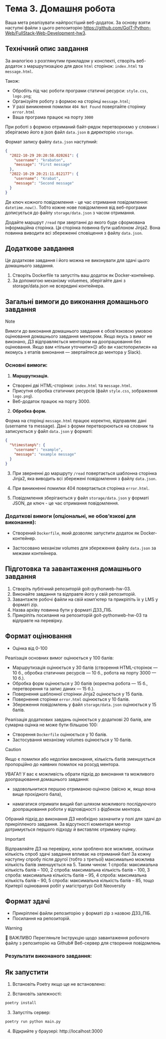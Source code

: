# Тема 3. Домашня робота

Ваша мета реалізувати найпростіший веб-додаток. За основу взяти наступні файли з
цього репозиторію
https://github.com/GoIT-Python-Web/FullStack-Web-Development-hw3.

## Технічний опис завдання

За аналогією з розглянутим прикладом у конспекті, створіть веб-додаток з
маршрутизацією для двох `html` сторінок: `index.html` та `message.html`.

Також:

- Обробіть під час роботи програми статичні ресурси: `style.css`, `logo.png`;
- Організуйте роботу з формою на сторінці `message.html`;
- У разі виникнення помилки `404 Not Found` повертайте сторінку `error.html`
- Ваша програма працює на порту `3000`

При роботі з формою отриманий байт-рядок перетворюємо у словник і зберігаємо
його в json файл `data.json` в директорію `storage`.

Формат запису файлу `data.json` наступний:

```json
{
  "2022-10-29 20:20:58.020261": {
    "username": "krabaton",
    "message": "First message"
  },
  "2022-10-29 20:21:11.812177": {
    "username": "Krabat",
    "message": "Second message"
  }
}
```

Де ключ кожного повідомлення - це час отримання повідомлення: `datetime.now()`.
Тобто кожне нове повідомлення від веб-програми дописується до файлу
`storage/data.json` з часом отримання.

Додайте маршрут `/read` при звертанні до якого буде сформована інформаційна
сторінка. Ця сторінка повинна бути шаблоном Jinja2. Вона повинна виводити всі
збереженні сповіщення з файлу `data.json`.

## Додаткове завдання

Це додаткове завдання і його можна не виконувати для здачі цього домашнього
завдання.

1. Створіть Dockerfile та запустіть ваш додаток як Docker-контейнер.
2. За допомогою механізму voluemes, зберігайте дані з storage/data.json не
   всередині контейнера.

## Загальні вимоги до виконання домашнього завдання

> [!NOTE]
>
> Вимоги до виконання домашнього завдання є обов’язковою умовою оцінювання
> домашнього завдання ментором. Якщо якусь з вимог не виконано, ДЗ
> відправляється ментором на доопрацювання без оцінювання. Якщо вам «тільки
> уточнити»😉 або ви «застопорилися» на якомусь з етапів виконання — звертайтеся
> до ментора у Slack).

### Основні вимоги:

1. **Маршрутизація.**

- Створені дві HTML-сторінки: `index.html` та `message.html`.
- Присутня обробка статичних ресурсів (файл `style.css`, зображення `logo.png`).
- Веб-додаток працює на порту 3000.

2. **Обробка форм.**

Форма на сторінці `message.html` працює коректно, відправляє дані (username та
message). Дані з форми перетворюються на словник та записуються у файл
`data.json` у форматі:

```json
{
  "%timestamp%": {
    "username": "example",
    "message": "example message"
  }
}
```

3. При зверненні до маршруту `/read` повертається шаблонна сторінка Jinja2, яка
   виводить всі збережені повідомлення з файлу `data.json`.

4. При виникненні помилки 404 повертається сторінка `error.html`.

5. Повідомлення зберігаються у файл `storage/data.json` у форматі JSON, де
   ключ - це час отримання повідомлення.

### Додаткові вимоги (опціональні, не обов’язкові для виконання):

- Створений `Dockerfile`, який дозволяє запустити додаток як Docker-контейнер.

- Застосовано механізм volumes для збереження файлу `data.json` за межами
  контейнера.

## Підготовка та завантаження домашнього завдання

1. Створіть публічний репозиторій goit-pythonweb-hw-03.
2. Виконайте завдання та відправте його у свій репозиторій.
3. Завантажте робочі файли на свій комп’ютер та прикріпіть їх у LMS у форматі
   zip.
4. Назва архіву повинна бути у форматі ДЗ3_ПІБ.
5. Прикріпіть посилання на репозиторій goit-pythonweb-hw-03 та відправте на
   перевірку.

## Формат оцінювання

- Оцiнка вiд 0-100

Реалізація основних вимог оцінюється у 100 балів:

- Маршрутизація оцінюється у 30 балів (створення HTML-сторінок — 10 б., обробка
  статичних ресурсів — 10 б., робота на порту 3000 — 10 б.).
- Обробка форм оцінюється у 30 балів (коректна робота — 15 б., перетворення та
  запис даних — 15 б.).
- Повернення шаблонної сторінки Jinja2 оцінюється у 15 балів.
- Повернення сторінки `error.html` оцінюється у 10 балів.
- Збереження повідомлень у файл `storage/data.json` оцінюється у 15 балів.

Реалізація додаткових завдань оцінюється у додаткові 20 балів, але сумарна
оцінка не може бути більшою 100:

- Створення `Dockerfile` оцінюється у 10 балів.
- Застосування механізму volumes оцінюється у 10 балів.

> [!CAUTION]
>
> Якщо є помилки або недоліки виконання, кількість балів зменшується пропорційно
> до наявних помилок на розсуд ментора.
>
> УВАГА!! У вас є можливість обрати підхід до виконання та можливого
> доопрацювання домашнього завдання:
>
> - задовольнитися першою отриманою оцінкою (звісно ж, якщо вона вище прохідного
>   бала),
>
> - намагатися отримати вищий бал шляхом можливого послідуючого доопрацювання
>   роботи у відповідності з фідбеком ментора.
>
> Обраний підхід до виконання ДЗ необхідно зазначити у полі для здачі до
> прикріпленого завдання. За відсутності коментаря ментор дотримується першого
> підходу й виставляє отриману оцінку.

> [!IMPORTANT]
>
> Відправляйте ДЗ на перевірку, коли зроблено все можливе, оскільки кількість
> спроб здачі завдання впливає на отриманий бал! За кожну наступну спробу після
> другої (тобто з третьої) максимально можлива кількість балів зменшується на 5.
> Таким чином: 1 спроба: максимальна кількість балів – 100, 2 спроба:
> максимальна кількість балів – 100, 3 спроба: максимальна кількість балів – 95,
> 4 спроба: максимальна кількість балів – 90, 5 спроба: максимальна кількість
> балів – 85, тощо Критерії оцінювання робіт у магістратурі GoIt Neoversity

## Формат здачі

- Прикріплені файли репозиторію у форматі zip з назвою ДЗ3_ПІБ.
- Посилання на репозиторій.

> [!WARNING]
>
> 🚨 ВАЖЛИВО Перегляньте Інструкцію щодо завантаження робочого файлу з
> репозиторію на Github# Веб-сервер для створення повідомлень

### Результати виконаного завдання:

## Як запустити

1. Встановіть Poetry якщо ще не встановлено:

2. Встановіть залежності:
```bash
poetry install
```

3. Запустіть сервер:
```bash
poetry run python main.py
```

4. Відкрийте у браузері: http://localhost:3000

